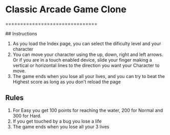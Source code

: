 # Classic Arcade Game Clone
===============================

## Instructions
1. As you load the Index page, you can select the dificulty level and your character
2. You can move your character using the up, down, right and left arrows. Or if you are in a touch enabled device, slide your finger making a vertical or horizontal lines to the direction you want your Character to move.
3. The game ends when you lose all your lives, and you can try to beat the Highest score as long as you don't reload the page

## Rules
1. For Easy you get 100 points for reaching the water, 200 for Normal and 300 for Hard.
2. If you get touched by a bug you lose a life
3. The game ends when you lose all your 3 lives

